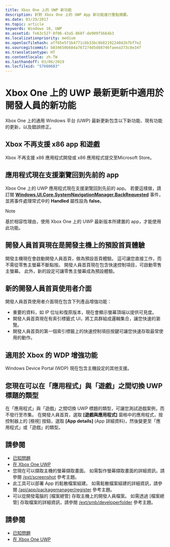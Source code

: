 ```yaml
---
title: Xbox One 上的 UWP 新功能
description: 針對 Xbox One 上的 UWP App 新功能進行重點摘要。
ms.date: 03/29/2017
ms.topic: article
keywords: Windows 10, UWP
ms.assetid: fe63c527-8f06-43a5-868f-de909f5664b3
ms.localizationpriority: medium
ms.openlocfilehash: aff65e5f1b4771cbb33bc8b8219224042b7bf7e2
ms.sourcegitcommit: b034650b684a767274d5d88746faeea373c8e34f
ms.translationtype: HT
ms.contentlocale: zh-TW
ms.lasthandoff: 03/06/2019
ms.locfileid: "57660683"
---
```

# <a name="whats-new-for-developers-in-the-latest-update-of-uwp-on-xbox-one"></a>Xbox One 上的 UWP 最新更新中適用於開發人員的新功能

Xbox One 上的通用 Windows 平台 (UWP) 最新更新包含以下新功能、現有功能的更新，以及錯誤修正。

## <a name="x86-apps-and-games-are-no-longer-supported-on-xbox"></a>Xbox 不再支援 x86 app 和遊戲  
Xbox 不再支援 x86 應用程式開發或 x86 應用程式提交至Microsoft Store。

## <a name="apps-can-now-support-navigating-back-to-the-previous-app"></a>應用程式現在支援瀏覽回到先前的 app 
Xbox One 上的 UWP 應用程式現在支援瀏覽回到先前的 app。 若要這樣做，請訂閱 [**Windows.UI.Core.SystemNavigationManager.BackRequested**](https://msdn.microsoft.com/library/windows/apps/dn893595) 事件，並將事件處理常式中的 **Handled** 屬性設為 **false**。

> [!NOTE]
> 基於相容性理由，使用 Xbox One 上的 UWP 最新版本所建置的 app，才能使用此功能。 

## <a name="dev-home-is-now-the-default-home-experience-on-development-consoles"></a>開發人員首頁現在是開發主機上的預設首頁體驗
開發主機現在會啟動開發人員首頁，做為預設首頁體驗。 這可讓您直接工作，而不需從零售主螢幕不斷點按。 開發人員首頁現在包含快速控制項目，可啟動零售主螢幕。 此外，新的設定可讓零售主螢幕成為預設體驗。 

## <a name="new-dev-home-user-interface"></a>新的開發人員首頁使用者介面
開發人員首頁使用者介面現在包含下列產品增強功能：
 - 重要的資料，如 IP 位址和復原版本，現在會顯示螢幕頂端以提供可見度。 
 - 開發人員首頁現在有索引標籤式 UI，將工具群組成邏輯集合，讓您快速的瀏覽。
 - 開發人員首頁的第一個索引標籤上的快速控制項目按鍵可讓您快速存取最常使用的動作。 

## <a name="wdp-for-xbox-enhancements"></a>適用於 Xbox 的 WDP 增強功能
Windows Device Portal (WDP) 現在包含主機設定的其他支援。 

## <a name="you-can-now-switch-the-type-of-your-uwp-title-between-app-and-game"></a>您現在可以在「應用程式」與「遊戲」之間切換 UWP 標題的類型
在「應用程式」與「遊戲」之間切換 UWP 標題的類型，可讓您測試遊戲案例，而不發行至市集。 在開發人員首頁，選取 **[遊戲與應用程式]** 窗格中的應用程式，按控制器上的 \[檢視\] 按鈕，選取 **[App details]** (App 詳細資料)，然後變更至「應用程式」或「遊戲」的類型。

## <a name="see-also"></a>請參閱
- [已知問題](known-issues.md)
- [在 Xbox One UWP](index.md)
 - 您現在可以擷取主機的螢幕擷取畫面。 如需製作螢幕擷取畫面的詳細資訊，請參閱 [/ext/screenshot](wdp-media-capture-api.md) 參考主題。
 - 此工具可以部署 App 的鬆散檔案組建。 如需鬆散檔案組建的詳細資訊，請參閱 [/api/app/packagemanager/register](wdp-loose-folder-register-api.md) 參考主題。
 - 可以從開發電腦的 [檔案總管] 存取主機上的開發人員檔案。 如需透過 [檔案總管] 存取檔案的詳細資訊，請參閱 [/ext/smb/developerfolder](wdp-smb-api.md) 參考主題。

## <a name="see-also"></a>請參閱
- [已知問題](known-issues.md)
- [在 Xbox One UWP](index.md)
